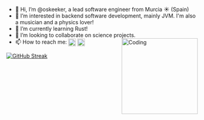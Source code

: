 - 👋 Hi, I’m @oskeeker, a lead software engineer from Murcia :sunny: (Spain)
- 👀 I’m interested in backend software development, mainly JVM. I'm also a musician and a physics lover!
- 🌱 I’m currently learning Rust!
- 💞️ I’m looking to collaborate on science projects. 
- 📫 How to reach me: <a href="https://www.linkedin.com/in/oskeeker/" target="blank"><img align="center" src="https://cdn-icons-png.flaticon.com/512/3536/3536505.png" height="20" /></a> <a href="https://twitter.com/oskeeker" target="blank"><img align="center" src="https://cdn-icons-png.flaticon.com/512/3256/3256013.png" height="20" /></a> <a href="https://oskeeker.bandcamp.com/releases" target="blank"><img align="center" src="https://cdn-icons-png.flaticon.com/512/168/168742.png" height="10" /></a> <img align="right" alt="Coding" width="200" src="https://res.cloudinary.com/practicaldev/image/fetch/s--sNXjzc6P--/c_limit%2Cf_auto%2Cfl_progressive%2Cq_66%2Cw_880/https://media1.tenor.com/images/0c34272909ee2a4db5606a014082312b/tenor.gif%3Fitemid%3D15828752">



[![GitHub Streak](https://github-readme-streak-stats.herokuapp.com?user=oskeeker&theme=gruvbox_duo&hide_border=true)](https://git.io/streak-stats)

<!---
oskeeker/oskeeker is a ✨ special ✨ repository because its `README.md` (this file) appears on your GitHub profile.
You can click the Preview link to take a look at your changes.
--->
